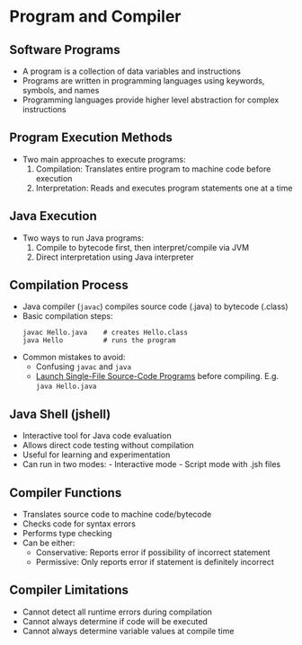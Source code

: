 # Program and Compiler

## Software Programs
- A program is a collection of data variables and instructions
- Programs are written in programming languages using keywords, symbols, and names
- Programming languages provide higher level abstraction for complex instructions

## Program Execution Methods
- Two main approaches to execute programs:
    1. Compilation: Translates entire program to machine code before execution
    2. Interpretation: Reads and executes program statements one at a time

## Java Execution
- Two ways to run Java programs:
    1. Compile to bytecode first, then interpret/compile via JVM
    2. Direct interpretation using Java interpreter

## Compilation Process
- Java compiler (`javac`) compiles source code (.java) to bytecode (.class)
- Basic compilation steps:
  ```
  javac Hello.java    # creates Hello.class
  java Hello          # runs the program
  ```
- Common mistakes to avoid:
    - Confusing `javac` and `java`
    - [Launch Single-File Source-Code Programs](https://openjdk.org/jeps/330) before compiling. E.g. `java Hello.java`

## Java Shell (jshell)
- Interactive tool for Java code evaluation
- Allows direct code testing without compilation
- Useful for learning and experimentation
- Can run in two modes:
      - Interactive mode
      - Script mode with .jsh files

## Compiler Functions
- Translates source code to machine code/bytecode
- Checks code for syntax errors
- Performs type checking
- Can be either:
    - Conservative: Reports error if possibility of incorrect statement
    - Permissive: Only reports error if statement is definitely incorrect

## Compiler Limitations
- Cannot detect all runtime errors during compilation
- Cannot always determine if code will be executed
- Cannot always determine variable values at compile time
